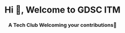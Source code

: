 <!--![MasterHead](https://pbs.twimg.com/profile_banners/1297406511375740929/1672944406/1080x360) -->
<h1 align="center">Hi 👋, Welcome to GDSC ITM</h1>

<h3 align="center">A Tech Club Welcoming your contributions🤝</h3>
